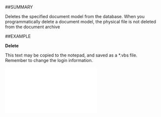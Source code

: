 

##SUMMARY

Deletes the specified document model from the database. When you programmatically delete a document model, the physical file is not deleted from the document archive


##EXAMPLE

**Delete**

This text may be copied to the notepad, and saved as a *.vbs file. Remember to change the login information.

![](../../Examples/vbs/SODocument.Delete.vbs.txt)





